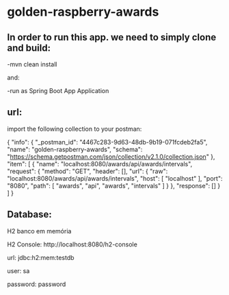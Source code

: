 # golden-raspberry-awards

## In order to run this app. we need to simply clone and build: 
-mvn clean install

and:

-run as Spring Boot App Application

## url:
import the following collection to your postman:

{
	"info": {
		"_postman_id": "4467c283-9d63-48db-9b19-071fcdeb2fa5",
		"name": "golden-raspberry-awards",
		"schema": "https://schema.getpostman.com/json/collection/v2.1.0/collection.json"
	},
	"item": [
		{
			"name": "localhost:8080/awards/api/awards/intervals",
			"request": {
				"method": "GET",
				"header": [],
				"url": {
					"raw": "localhost:8080/awards/api/awards/intervals",
					"host": [
						"localhost"
					],
					"port": "8080",
					"path": [
						"awards",
						"api",
						"awards",
						"intervals"
					]
				}
			},
			"response": []
		}
	]
}

  
## Database:
H2 banco em memória
  
H2 Console: http://localhost:8080/h2-console
  
  url: jdbc:h2:mem:testdb
  
  user: sa
  
  password: password
